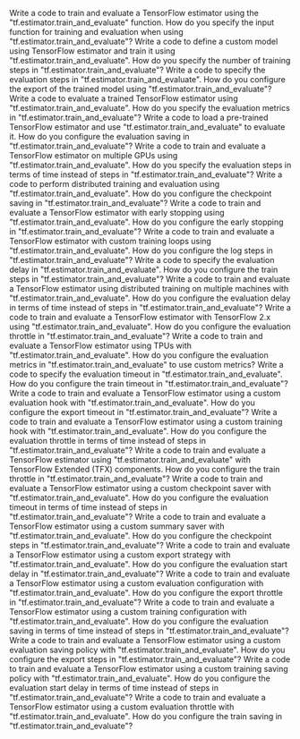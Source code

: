 Write a code to train and evaluate a TensorFlow estimator using the "tf.estimator.train_and_evaluate" function.
How do you specify the input function for training and evaluation when using "tf.estimator.train_and_evaluate"?
Write a code to define a custom model using TensorFlow estimator and train it using "tf.estimator.train_and_evaluate".
How do you specify the number of training steps in "tf.estimator.train_and_evaluate"?
Write a code to specify the evaluation steps in "tf.estimator.train_and_evaluate".
How do you configure the export of the trained model using "tf.estimator.train_and_evaluate"?
Write a code to evaluate a trained TensorFlow estimator using "tf.estimator.train_and_evaluate".
How do you specify the evaluation metrics in "tf.estimator.train_and_evaluate"?
Write a code to load a pre-trained TensorFlow estimator and use "tf.estimator.train_and_evaluate" to evaluate it.
How do you configure the evaluation saving in "tf.estimator.train_and_evaluate"?
Write a code to train and evaluate a TensorFlow estimator on multiple GPUs using "tf.estimator.train_and_evaluate".
How do you specify the evaluation steps in terms of time instead of steps in "tf.estimator.train_and_evaluate"?
Write a code to perform distributed training and evaluation using "tf.estimator.train_and_evaluate".
How do you configure the checkpoint saving in "tf.estimator.train_and_evaluate"?
Write a code to train and evaluate a TensorFlow estimator with early stopping using "tf.estimator.train_and_evaluate".
How do you configure the early stopping in "tf.estimator.train_and_evaluate"?
Write a code to train and evaluate a TensorFlow estimator with custom training loops using "tf.estimator.train_and_evaluate".
How do you configure the log steps in "tf.estimator.train_and_evaluate"?
Write a code to specify the evaluation delay in "tf.estimator.train_and_evaluate".
How do you configure the train steps in "tf.estimator.train_and_evaluate"?
Write a code to train and evaluate a TensorFlow estimator using distributed training on multiple machines with "tf.estimator.train_and_evaluate".
How do you configure the evaluation delay in terms of time instead of steps in "tf.estimator.train_and_evaluate"?
Write a code to train and evaluate a TensorFlow estimator with TensorFlow 2.x using "tf.estimator.train_and_evaluate".
How do you configure the evaluation throttle in "tf.estimator.train_and_evaluate"?
Write a code to train and evaluate a TensorFlow estimator using TPUs with "tf.estimator.train_and_evaluate".
How do you configure the evaluation metrics in "tf.estimator.train_and_evaluate" to use custom metrics?
Write a code to specify the evaluation timeout in "tf.estimator.train_and_evaluate".
How do you configure the train timeout in "tf.estimator.train_and_evaluate"?
Write a code to train and evaluate a TensorFlow estimator using a custom evaluation hook with "tf.estimator.train_and_evaluate".
How do you configure the export timeout in "tf.estimator.train_and_evaluate"?
Write a code to train and evaluate a TensorFlow estimator using a custom training hook with "tf.estimator.train_and_evaluate".
How do you configure the evaluation throttle in terms of time instead of steps in "tf.estimator.train_and_evaluate"?
Write a code to train and evaluate a TensorFlow estimator using "tf.estimator.train_and_evaluate" with TensorFlow Extended (TFX) components.
How do you configure the train throttle in "tf.estimator.train_and_evaluate"?
Write a code to train and evaluate a TensorFlow estimator using a custom checkpoint saver with "tf.estimator.train_and_evaluate".
How do you configure the evaluation timeout in terms of time instead of steps in "tf.estimator.train_and_evaluate"?
Write a code to train and evaluate a TensorFlow estimator using a custom summary saver with "tf.estimator.train_and_evaluate".
How do you configure the checkpoint steps in "tf.estimator.train_and_evaluate"?
Write a code to train and evaluate a TensorFlow estimator using a custom export strategy with "tf.estimator.train_and_evaluate".
How do you configure the evaluation start delay in "tf.estimator.train_and_evaluate"?
Write a code to train and evaluate a TensorFlow estimator using a custom evaluation configuration with "tf.estimator.train_and_evaluate".
How do you configure the export throttle in "tf.estimator.train_and_evaluate"?
Write a code to train and evaluate a TensorFlow estimator using a custom training configuration with "tf.estimator.train_and_evaluate".
How do you configure the evaluation saving in terms of time instead of steps in "tf.estimator.train_and_evaluate"?
Write a code to train and evaluate a TensorFlow estimator using a custom evaluation saving policy with "tf.estimator.train_and_evaluate".
How do you configure the export steps in "tf.estimator.train_and_evaluate"?
Write a code to train and evaluate a TensorFlow estimator using a custom training saving policy with "tf.estimator.train_and_evaluate".
How do you configure the evaluation start delay in terms of time instead of steps in "tf.estimator.train_and_evaluate"?
Write a code to train and evaluate a TensorFlow estimator using a custom evaluation throttle with "tf.estimator.train_and_evaluate".
How do you configure the train saving in "tf.estimator.train_and_evaluate"?